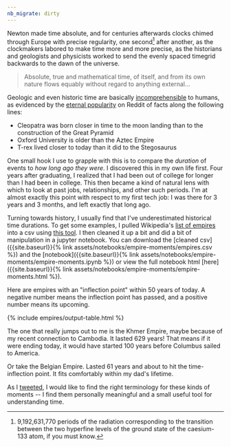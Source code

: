 ```yaml
---
nb_migrate: dirty
---
```



Newton made time absolute, and for centuries afterwards clocks chimed through Europe with precise regularity, one second[^one-second] after another, as the clockmakers labored to make time more and more precise, as the historians and geologists and physicists worked to send the evenly spaced timegrid backwards to the dawn of the universe.

[^one-second]: 9,192,631,770 periods of the radiation corresponding to the transition between the two hyperfine levels of the ground state of the caesium-133 atom, if you must know.

> Absolute, true and mathematical time, of itself, and from its own nature flows equably without regard to anything external...

Geologic and even historic time are basically [incomprehensible](https://louispotok.com/dont-hold-your-breath/) to humans, as evidenced by the [eternal popularity](https://www.reddit.com/r/todayilearned/search?q=moon+cleopatra&restrict_sr=on&sort=relevance&t=all) on Reddit of facts along the following lines:
* Cleopatra was born closer in time to the moon landing than to the construction of the Great Pyramid
* Oxford University is older than the Aztec Empire
* T-rex lived closer to today than it did to the Stegosaurus

One small hook I use to grapple with this is to compare the *duration* of events to *how long ago they were*. I discovered this in my own life first. Four years after graduating, I realized that I had been out of college for longer than I had been in college. This then became a kind of natural lens with which to look at past jobs, relationships, and other such periods. I'm at almost exactly this point with respect to my first tech job: I was there for 3 years and 3 months, and left exactly that long ago. 

Turning towards history, I usually find that I've underestimated historical time durations. To get some examples, I pulled Wikipedia's [list of empires](https://en.wikipedia.org/wiki/List_of_empires) into a csv using [this tool](https://wikitable2csv.ggor.de/). I then cleaned it up a bit and did a bit of manipulation in a jupyter notebook. You can download the [cleaned csv]({{site.baseurl}}{% link assets/notebooks/empire-moments/empires.csv %}) and the [notebook]({{site.baseurl}}{% link assets/notebooks/empire-moments/empire-moments.ipynb %}) or view the full notebook html [here]({{site.baseurl}}{% link assets/notebooks/empire-moments/empire-moments.html %}).

Here are empires with an "inflection point" within 50 years of today. A negative number means the inflection point has passed, and a positive number means its upcoming.

{% include empires/output-table.html %}

The one that really jumps out to me is the Khmer Empire, maybe because of my recent connection to Cambodia. It lasted 629 years! That means if it were ending today, it would have started 100 years before Columbus sailed to America.

Or take the Belgian Empire. Lasted 61 years and about to hit the time-inflection point. It fits comfortably within my dad's lifetime.

As I [tweeted](https://twitter.com/louispotok/status/1294296551662055430), I would like to find the right terminology for these kinds of moments -- I find them personally meaningful and a small useful tool for understanding time.
